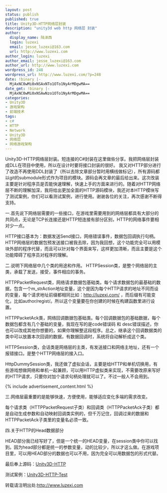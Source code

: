 ```yaml
---
layout: post
status: publish
published: true
title: Unity3D-HTTP网络层封装
description: "unity3d web http 网络层 封装"
author:
  display_name: 陆泽西
  login: luzexi
  email: jesse_luzexi@163.com
  url: http://www.luzexi.com
author_login: luzexi
author_email: jesse_luzexi@163.com
author_url: http://www.luzexi.com
wordpress_id: 248
wordpress_url: http://www.luzexi.com/?p=248
date: !binary |-
  MjAxNC0wMi0xNSAxNTo1OTo1NyArMDgwMA==
date_gmt: !binary |-
  MjAxNC0wMi0xNSAwNzo1OTo1NyArMDgwMA==
categories:
- Unity3D
- 游戏架构
- 前端技术
tags:
- c#
- HTTP
- Network
- Unity3D
- 网络层
- 网络游戏架构
---
```

Unity3D-HTTP网络层封装。短连接的C#封装在这里做些分享。我把网络层封装成DLL在项目中使用，所以在设计时要将接口封装的很好。 我又对HTTP部分进行了改造不再使用DDL封装了（所以去除文章部分暂时用横线做标记），所有源码都以git的submodule形式作为项目的模块。源码会再文章的最后给出来。这次改装主要是针对程序员是否能快速理解，快速上手的方面来进行的。随着对HTTP网络层不断的理解加深，我将给出更加全面的HTTP源码模块，我还对本HTTP模块写了测试案例，你们可以看测试案例，进行使用。谢谢各位的关注，再次感谢不断得支持。

一.首先说下网络层需要的一些接口，在游戏里需要用到的网络层都具有大部分的共同点，无论是TCP长连接还是HTTP短连接有部分区别，HTTP的网络事件要相对少一点。

HTTP接口基本为：数据发送Send接口，网络错误事件，数据包回调执行句柄。HTTP网络层的数据包预发送接口被我去除，因为我回想，这个功能完全可以用模块外部的程序代替，而且可以针对每个界面来写，这样更加清晰，而且主要是这个功能障碍了程序员对程序的理解。

二.说明下网络层中几个类的用途和作用。 HTTPSession类，是整个网络层的主类，承载了发送，接受，事件相应的事务。

HTTPPacketRequest类，网络请求数据包基础类。每个请求数据包的最基础的数据，包含一个m_strAction地址变量，这个是因为每个HTTP请求的地址不同而设的变量，每个请求地址前缀都相同比如：http://luzexi.com/ ，而后缀有可能变化，比如author/regist/。所以这个变量要在你创建的时候在构建函数里进行设置。

HTTPPacketAck类，网络回调数据包基础类。每个回调数据包的基础数据，每个数据包都含有几个基础的变量，我现在写的是code错误码 和 desc错误描述，你也可以改成其他你想要的，如果你理解整这段程序。总之，继承这个回调数据类的类中可以放置本次回调的数据，有数据回调时，系统将自动解析成这个类。

HTTPSession类，会话类是网络层的主类，有发送接口和网络主地址，还有一个报错接口。是整个HTTP网络层的接入口。

HttpDummySession类，我还做了虚拟会话，主要是给HTTP和单机切换用，有些游戏想做网络和单机一起兼顾，可以用HTTP虚拟类来实现，不需要改原来写好的HTTP请求，只要你对加个请求句柄处理就可以了。不过一般人不会用到。

{% include advertisement_content.html %}

三.网络层最重要的是能够快速，方便使用，能够适应变化多端的需求改变。

每个请求类（HTTPPacketRequest子类）和回调类（HTTPPacketAck子类）都是自动生成参数和自动映射回调类实例的，但千万记住，回调过来的数据和HTTPPacketAck子类里的变量名必须一致。

四.关于HTTP的Head数据部分

HEAD部分我已经写好了，但是一个统一的HEAD变量，在session类中你可以找到。因为head部分都是统一的参数变量，动的比较少，所以才这么做。在游戏项目里，可以用HEAD部分的数据也可以不用，因为完全可以用数据包的形式代替。

最后奉上源码：[Unity3D-HTTP](https://github.com/luzexi/Unity3DNetwork-http)

测试案例：[Unity3D-HTTP-Test](https://github.com/luzexi/Unity3DNetwork-http-Test)

转载请注明出处:http://www.luzexi.com
